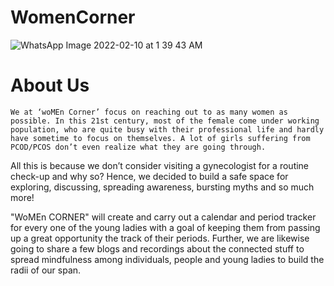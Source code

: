 # WomenCorner
![WhatsApp Image 2022-02-10 at 1 39 43 AM](https://user-images.githubusercontent.com/85842586/153282709-498b789e-da2a-4ba1-b885-dbab9d281ce6.jpeg)

# About Us 
    We at ‘woMEn Corner’ focus on reaching out to as many women as possible. In this 21st century, most of the female come under working population, who are quite busy with their professional life and hardly have sometime to focus on themselves. A lot of girls suffering from PCOD/PCOS don’t even realize what they are going through.
All this is because we don’t consider visiting a gynecologist for a routine check-up and why so? Hence, we decided to build a safe space for exploring, discussing, spreading awareness, bursting myths and so much more!

  "WoMEn CORNER" will create and carry out a calendar and period tracker for every one of the young ladies with a goal of keeping them from passing up a great opportunity the track of their periods. Further, we are likewise going to share a few blogs and recordings about the connected stuff to spread mindfulness among individuals, people and young ladies to build the radii of our span.
  
  
